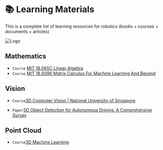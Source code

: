 # 📚 Learning Materials

This is a complete list of learning resources for robotics (books + courses + documents + articles)

![Logo](https://engineering.case.edu/sites/default/files/styles/_none/public/robot-mantis067.jpg?itok=uP1ETa80)


## Mathematics
- `Course` [MIT 18.06SC Linear Algebra](https://youtube.com/playlist?list=PL221E2BBF13BECF6C&si=MwA9x5Hd-d-nEVzK)
- `Course` [MIT 18.S096 Matrix Calculus For Machine Learning And Beyond](https://youtube.com/playlist?list=PLUl4u3cNGP62EaLLH92E_VCN4izBKK6OE&si=GuRYITbFk-uKapgG)


## Vision
- `Course`[3D Computer Vision | National University of Singapore](https://youtube.com/playlist?list=PLxg0CGqViygP47ERvqHw_v7FVnUovJeaz&si=PfXi_ueJKLd2si8H)

- `Paper`[3D Object Detection for Autonomous Driving: A Comprehensive Survey](https://arxiv.org/abs/2206.09474)


## Point Cloud
- `Course`[3D Machine Learning](https://youtube.com/playlist?list=PLyi5FHzX7hBzv6p_USmzLvL8TBKWljOph&si=SrA0O0vz3RNTmfny)
